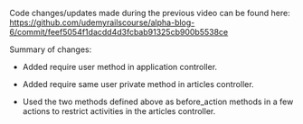 Code changes/updates made during the previous video can be found here: https://github.com/udemyrailscourse/alpha-blog-6/commit/feef5054f1dacdd4d3fcbab91325cb900b5538ce

Summary of changes:

- Added require user method in application controller.

- Added require same user private method in articles controller.

- Used the two methods defined above as before_action methods in a few actions to restrict activities in the articles controller.